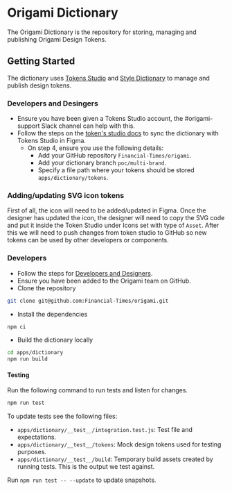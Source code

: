 # Origami Dictionary

The Origami Dictionary is the repository for storing, managing and publishing Origami Design Tokens.

## Getting Started

The dictionary uses [Tokens Studio](https://tokens.studio/) and [Style Dictionary](https://amzn.github.io/style-dictionary/#/) to manage and publish design tokens.

### Developers and Desingers

- Ensure you have been given a Tokens Studio account, the #origami-support Slack channel can help with this.
- Follow the steps on the [token's studio docs](https://docs.tokens.studio/sync/github) to sync the dictionary with Tokens Studio in Figma.
  - On step 4, ensure you use the following details:
    - Add your GitHub repository `Financial-Times/origami`.
    - Add your dictionary branch `poc/multi-brand`.
    - Specify a file path where your tokens should be stored `apps/dictionary/tokens`.

### Adding/updating SVG icon tokens

First of all, the icon will need to be added/updated in Figma. Once the designer has updated the icon, the designer will need to copy the SVG code and put it inside the Token Studio under Icons set with type of `Asset`. After this we will need to push changes from token studio to GitHub so new tokens can be used by other developers or components.

### Developers

- Follow the steps for [Developers and Designers](#developers-and-desingers).
- Ensure you have been added to the Origami team on GitHub.
- Clone the repository

```bash
git clone git@github.com:Financial-Times/origami.git
```

- Install the dependencies

```bash
npm ci
```

- Build the dictionary locally

```bash
cd apps/dictionary
npm run build
```

#### Testing

Run the following command to run tests and listen for changes.

```bash
npm run test
```

To update tests see the following files:

- `apps/dictionary/__test__/integration.test.js`: Test file and expectations.
- `apps/dictionary/__test__/tokens`: Mock design tokens used for testing purposes.
- `apps/dictionary/__test__/build`: Temporary build assets created by running tests. This is the output we test against.

Run `npm run test -- --update` to update snapshots.
